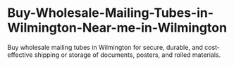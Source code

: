 # Buy-Wholesale-Mailing-Tubes-in-Wilmington-Near-me-in-Wilmington
Buy wholesale mailing tubes in Wilmington for secure, durable, and cost-effective shipping or storage of documents, posters, and rolled materials.
